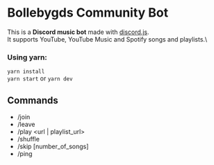 # Bollebygds Community Bot

This is a **Discord music bot** made with [discord.js](https://discord.js.org/#/).\
It supports YouTube, YouTube Music and Spotify songs and playlists.\

### Using yarn:
`yarn install`\
`yarn start` or `yarn dev`

## Commands

- /join
- /leave
- /play <url | playlist_url>
- /shuffle
- /skip [number_of_songs]
- /ping
